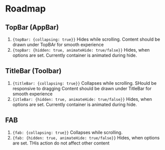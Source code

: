 # Roadmap

## TopBar (AppBar)

1) `{topBar: {collapsing: true}}` Hides while scrolling. Content should be drawn under TopBAr for smooth experience
2) `{topBar: {hidden: true, animateHide: true/false}}` Hides, when options are set. Currently container is animated during hide.

## TitleBar (Toolbar)

1) `{titleBar: {collapsing: true}}` Collapses while scrolling. SHould be responsive to dragging Content should be drawn under TitleBar for smooth experience
2) `{itleBar: {hidden: true, animateHide: true/false}}` Hides, when options are set. Currently container is animated during hide.

## FAB

1) `{fab: {collapsing: true}}` Collapses while scrolling.
2) `{fab: {hidden: true, animateHide: true/false}}` Hides, when options are set.
THis action do not affect other content

